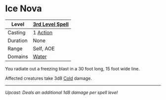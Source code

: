 # Ice Nova

| Level    | [3rd Level Spell](3rd%20Level%20Spells.md)        |
| -------- | --------------------------------------------------- |
| Casting  | 1 [Action](../../../../Game%20Procedures/Action.md) |
| Duration | None                                                |
| Range    | Self, AOE                                           |
| Domains  | [Water](../../../Spell%20Domains/Water.md)          |

You radiate out a freezing blast in a 30 foot long, 15 foot wide line.

Affected creatures take 3d8 [Cold](../../../../Damage%20Types/Cold.md) damage.

---
*Upcast: Deals an additional 1d8 damage per spell level*